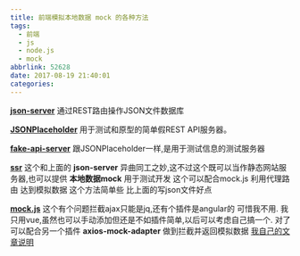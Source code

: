 ```yaml
---
title: 前端模拟本地数据 mock 的各种方法
tags:
  - 前端
  - js
  - node.js
  - mock
abbrlink: 52628
date: 2017-08-19 21:40:01
categories:
---
```


**[json-server](https://yarnpkg.com/zh-Hans/package/json-server)**
通过REST路由操作JSON文件数据库

**[JSONPlaceholder](https://yarnpkg.com/zh-Hans/package/jsonplaceholder)**
用于测试和原型的简单假REST API服务器。

**[fake-api-server](https://yarnpkg.com/zh-Hans/package/fake-api-server)**
跟JSONPlaceholder一样,是用于测试信息的测试服务器

**[ssr](https://github.com/jaywcjlove/ssr)**
这个和上面的 **json-server** 异曲同工之妙,这不过这个既可以当作静态网站服务器,也可以提供 **本地数据mock** 用于测试开发 这个可以配合mock.js 利用代理路由 达到模拟数据 这个方法简单些 比上面的写json文件好点

**[mock.js](http://mockjs.com/examples.html)**
这个有个问题拦截ajax只能是jq,还有个插件是angular的 可惜我不用.
我只用vue,虽然也可以手动添加但还是不如插件简单,以后可以考虑自己搞一个.
对了可以配合另一个插件 **axios-mock-adapter** 做到拦截并返回模拟数据
[我自己的文章说明](https://www.zybuluo.com/mdeditor#800670)
